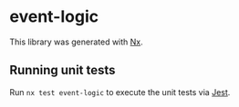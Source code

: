 # event-logic

This library was generated with [Nx](https://nx.dev).

## Running unit tests

Run `nx test event-logic` to execute the unit tests via [Jest](https://jestjs.io).
